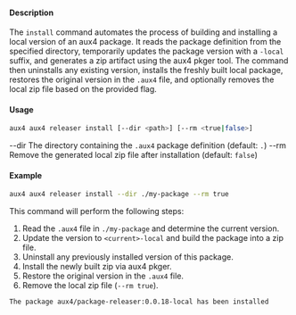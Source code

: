#### Description

The `install` command automates the process of building and installing a local version of an aux4 package. It reads the package definition from the specified directory, temporarily updates the package version with a `-local` suffix, and generates a zip artifact using the aux4 pkger tool. The command then uninstalls any existing version, installs the freshly built local package, restores the original version in the `.aux4` file, and optionally removes the local zip file based on the provided flag.

#### Usage

```bash
aux4 aux4 releaser install [--dir <path>] [--rm <true|false>]
```

--dir   The directory containing the `.aux4` package definition (default: `.`)
--rm    Remove the generated local zip file after installation (default: `false`)

#### Example

```bash
aux4 aux4 releaser install --dir ./my-package --rm true
```

This command will perform the following steps:
1. Read the `.aux4` file in `./my-package` and determine the current version.
2. Update the version to `<current>-local` and build the package into a zip file.
3. Uninstall any previously installed version of this package.
4. Install the newly built zip via aux4 pkger.
5. Restore the original version in the `.aux4` file.
6. Remove the local zip file (`--rm true`).

```text
The package aux4/package-releaser:0.0.18-local has been installed
```